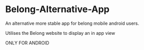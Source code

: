 # Belong-Alternative-App
An alternative more stable app for belong mobile android users.

Utilises the Belong website to display an in app view

ONLY FOR ANDROID
